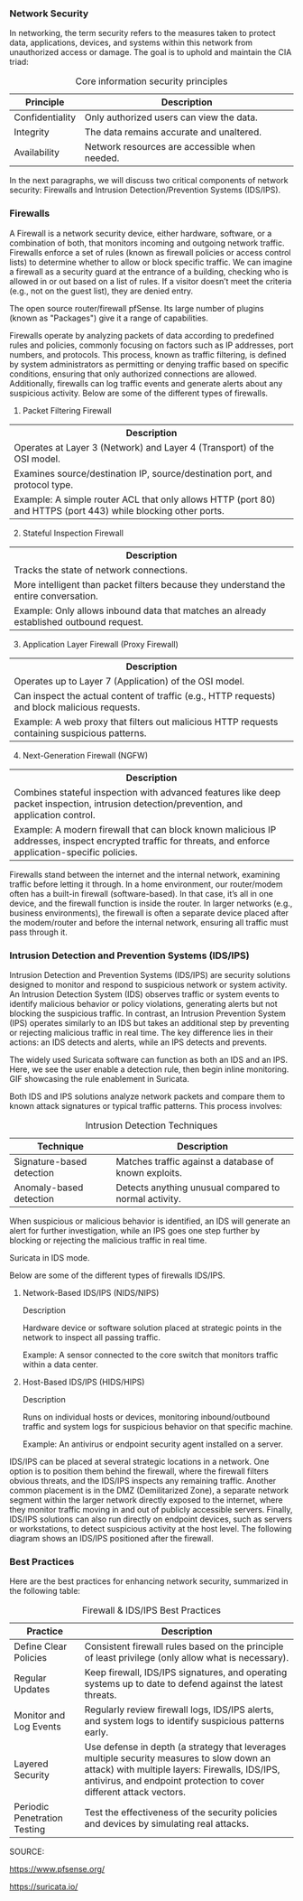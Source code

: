 <h3>Network Security</h3>

In networking, the term security refers to the measures taken to protect data, applications, devices, and systems within this network from unauthorized access or damage. The goal is to uphold and maintain the CIA triad:

 <table>
      <caption>Core information security principles</caption>
      <thead>
        <tr>
          <th scope="col">Principle</th>
          <th scope="col">Description</th>
        </tr>
      </thead>
      <tbody>
        <tr>
          <td>Confidentiality</td>
          <td>Only authorized users can view the data.</td>
        </tr>
        <tr>
          <td>Integrity</td>
          <td>The data remains accurate and unaltered.</td>
        </tr>
        <tr>
          <td>Availability</td>
          <td>Network resources are accessible when needed.</td>
        </tr>
      </tbody>
    </table>

In the next paragraphs, we will discuss two critical components of network security: Firewalls and Intrusion Detection/Prevention Systems (IDS/IPS).

<h3>Firewalls</h3>

A Firewall is a network security device, either hardware, software, or a combination of both, that monitors incoming and outgoing network traffic. Firewalls enforce a set of rules (known as firewall policies or access control lists) to determine whether to allow or block specific traffic. We can imagine a firewall as a security guard at the entrance of a building, checking who is allowed in or out based on a list of rules. If a visitor doesn’t meet the criteria (e.g., not on the guest list), they are denied entry.

The open source router/firewall pfSense. Its large number of plugins (known as "Packages") give it a range of capabilities.

Firewalls operate by analyzing packets of data according to predefined rules and policies, commonly focusing on factors such as IP addresses, port numbers, and protocols. This process, known as traffic filtering, is defined by system administrators as permitting or denying traffic based on specific conditions, ensuring that only authorized connections are allowed. Additionally, firewalls can log traffic events and generate alerts about any suspicious activity. Below are some of the different types of firewalls.

1. Packet Filtering Firewall

<table>
<tr>
 <th>Description</th>
</tr>
<tr>
 <td>Operates at Layer 3 (Network) and Layer 4 (Transport) of the OSI model.
</td>
</tr>

<tr>
 <td>Examines source/destination IP, source/destination port, and protocol type.
</td>
</tr>

<tr>
 <td>Example: A simple router ACL that only allows HTTP (port 80) and HTTPS (port 443) while blocking other ports.
</td>
</tr>

</table>

2. Stateful Inspection Firewall

<table>
<tr>
 <th>Description</th>
</tr>
<tr>
 <td>Tracks the state of network connections.
</td>
</tr>

<tr>
 <td>More intelligent than packet filters because they understand the entire conversation.
</td>
</tr>

<tr>
 <td>Example: Only allows inbound data that matches an already established outbound request.
</td>
</tr>

</table>

3. Application Layer Firewall (Proxy Firewall)

<table>
<tr>
 <th>Description</th>
</tr>
<tr>
 <td>Operates up to Layer 7 (Application) of the OSI model.
</td>
</tr>

<tr>
 <td>Can inspect the actual content of traffic (e.g., HTTP requests) and block malicious requests.
</td>
</tr>

<tr>
 <td>Example: A web proxy that filters out malicious HTTP requests containing suspicious patterns.
</td>
</tr>

</table>

4. Next-Generation Firewall (NGFW)

<table>
<tr>
 <th>Description</th>
</tr>
<tr>
 <td>Combines stateful inspection with advanced features like deep packet inspection, intrusion detection/prevention, and application control.
</td>
</tr>

<tr>
 <td>Example: A modern firewall that can block known malicious IP addresses, inspect encrypted traffic for threats, and enforce application-specific policies.
</td>
</tr>

</table>

Firewalls stand between the internet and the internal network, examining traffic before letting it through. In a home environment, our router/modem often has a built-in firewall (software-based). In that case, it’s all in one device, and the firewall function is inside the router. In larger networks (e.g., business environments), the firewall is often a separate device placed after the modem/router and before the internal network, ensuring all traffic must pass through it.

<h3>Intrusion Detection and Prevention Systems (IDS/IPS)</h3>

Intrusion Detection and Prevention Systems (IDS/IPS) are security solutions designed to monitor and respond to suspicious network or system activity. An Intrusion Detection System (IDS) observes traffic or system events to identify malicious behavior or policy violations, generating alerts but not blocking the suspicious traffic. In contrast, an Intrusion Prevention System (IPS) operates similarly to an IDS but takes an additional step by preventing or rejecting malicious traffic in real time. The key difference lies in their actions: an IDS detects and alerts, while an IPS detects and prevents.

The widely used Suricata software can function as both an IDS and an IPS. Here, we see the user enable a detection rule, then begin inline monitoring. GIF showcasing the rule enablement in Suricata.

Both IDS and IPS solutions analyze network packets and compare them to known attack signatures or typical traffic patterns. This process involves:

 <table>
    <caption>Intrusion Detection Techniques</caption>
    <thead>
      <tr>
        <th>Technique</th>
        <th>Description</th>
      </tr>
    </thead>
    <tbody>
      <tr>
        <td>Signature-based detection</td>
        <td>Matches traffic against a database of known exploits.</td>
      </tr>
      <tr>
        <td>Anomaly-based detection</td>
        <td>Detects anything unusual compared to normal activity.</td>
      </tr>
    </tbody>
  </table>

When suspicious or malicious behavior is identified, an IDS will generate an alert for further investigation, while an IPS goes one step further by blocking or rejecting the malicious traffic in real time.

Suricata in IDS mode.

Below are some of the different types of firewalls IDS/IPS.

1. Network-Based IDS/IPS (NIDS/NIPS)

   Description

   Hardware device or software solution placed at strategic points in the network to inspect all passing traffic.

   Example: A sensor connected to the core switch that monitors traffic within a data center.

2. Host-Based IDS/IPS (HIDS/HIPS)

   Description

   Runs on individual hosts or devices, monitoring inbound/outbound traffic and system logs for suspicious behavior on that specific machine.

   Example: An antivirus or endpoint security agent installed on a server.

IDS/IPS can be placed at several strategic locations in a network. One option is to position them behind the firewall, where the firewall filters obvious threats, and the IDS/IPS inspects any remaining traffic. Another common placement is in the DMZ (Demilitarized Zone), a separate network segment within the larger network directly exposed to the internet, where they monitor traffic moving in and out of publicly accessible servers. Finally, IDS/IPS solutions can also run directly on endpoint devices, such as servers or workstations, to detect suspicious activity at the host level. The following diagram shows an IDS/IPS positioned after the firewall.

<h3>Best Practices</h3>

Here are the best practices for enhancing network security, summarized in the following table:

 <table>
    <caption>Firewall & IDS/IPS Best Practices</caption>
    <thead>
      <tr>
        <th>Practice</th>
        <th>Description</th>
      </tr>
    </thead>
    <tbody>
      <tr>
        <td>Define Clear Policies</td>
        <td>Consistent firewall rules based on the principle of least privilege (only allow what is necessary).</td>
      </tr>
      <tr>
        <td>Regular Updates</td>
        <td>Keep firewall, IDS/IPS signatures, and operating systems up to date to defend against the latest threats.</td>
      </tr>
      <tr>
        <td>Monitor and Log Events</td>
        <td>Regularly review firewall logs, IDS/IPS alerts, and system logs to identify suspicious patterns early.</td>
      </tr>
      <tr>
        <td>Layered Security</td>
        <td>Use defense in depth (a strategy that leverages multiple security measures to slow down an attack) with multiple layers: Firewalls, IDS/IPS, antivirus, and endpoint protection to cover different attack vectors.</td>
      </tr>
      <tr>
        <td>Periodic Penetration Testing</td>
        <td>Test the effectiveness of the security policies and devices by simulating real attacks.</td>
      </tr>
    </tbody>
  </table>


SOURCE:

https://www.pfsense.org/

https://suricata.io/
